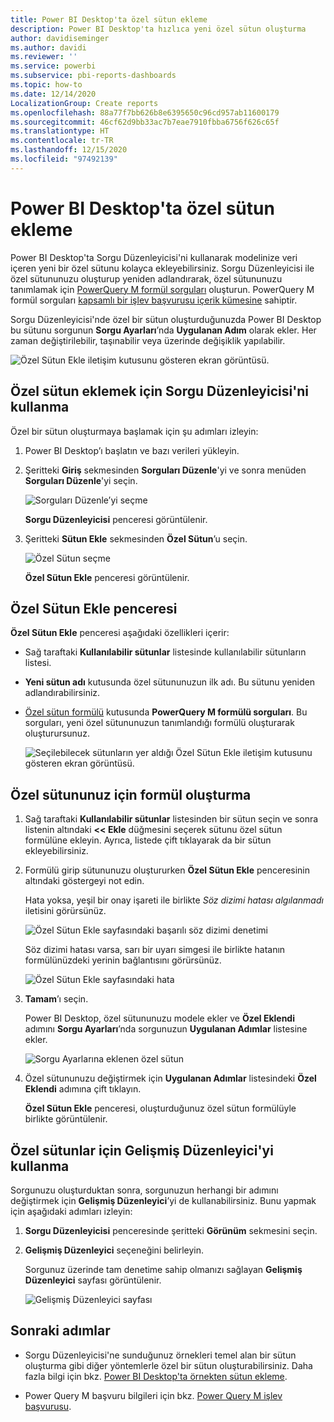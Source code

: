 ```yaml
---
title: Power BI Desktop'ta özel sütun ekleme
description: Power BI Desktop'ta hızlıca yeni özel sütun oluşturma
author: davidiseminger
ms.author: davidi
ms.reviewer: ''
ms.service: powerbi
ms.subservice: pbi-reports-dashboards
ms.topic: how-to
ms.date: 12/14/2020
LocalizationGroup: Create reports
ms.openlocfilehash: 88a77f7bb626b8e6395650c96cd957ab11600179
ms.sourcegitcommit: 46cf62d9bb33ac7b7eae7910fbba6756f626c65f
ms.translationtype: HT
ms.contentlocale: tr-TR
ms.lasthandoff: 12/15/2020
ms.locfileid: "97492139"
---
```

# <a name="add-a-custom-column-in-power-bi-desktop"></a>Power BI Desktop'ta özel sütun ekleme

Power BI Desktop'ta Sorgu Düzenleyicisi'ni kullanarak modelinize veri içeren yeni bir özel sütunu kolayca ekleyebilirsiniz. Sorgu Düzenleyicisi ile özel sütununuzu oluşturup yeniden adlandırarak, özel sütununuzu tanımlamak için [PowerQuery M formül sorguları](/powerquery-m/quick-tour-of-the-power-query-m-formula-language) oluşturun. PowerQuery M formül sorguları [kapsamlı bir işlev başvurusu içerik kümesine](/powerquery-m/power-query-m-function-reference) sahiptir. 

Sorgu Düzenleyicisi'nde özel bir sütun oluşturduğunuzda Power BI Desktop bu sütunu sorgunun **Sorgu Ayarları**’nda **Uygulanan Adım** olarak ekler. Her zaman değiştirilebilir, taşınabilir veya üzerinde değişiklik yapılabilir.

![Özel Sütun Ekle iletişim kutusunu gösteren ekran görüntüsü.](media/desktop-add-custom-column/add-custom-column_01.png)

## <a name="use-query-editor-to-add-a-custom-column"></a>Özel sütun eklemek için Sorgu Düzenleyicisi'ni kullanma

Özel bir sütun oluşturmaya başlamak için şu adımları izleyin:

1. Power BI Desktop’ı başlatın ve bazı verileri yükleyin.

2. Şeritteki **Giriş** sekmesinden **Sorguları Düzenle**'yi ve sonra menüden **Sorguları Düzenle**'yi seçin.

   ![Sorguları Düzenle’yi seçme](media/desktop-add-custom-column/add-column-from-example_02.png)

   **Sorgu Düzenleyicisi** penceresi görüntülenir. 

2. Şeritteki **Sütun Ekle** sekmesinden **Özel Sütun**’u seçin.

   ![Özel Sütun seçme](media/desktop-add-custom-column/add-custom-column_02.png)

   **Özel Sütun Ekle** penceresi görüntülenir.

## <a name="the-add-custom-column-window"></a>Özel Sütun Ekle penceresi

**Özel Sütun Ekle** penceresi aşağıdaki özellikleri içerir: 
- Sağ taraftaki **Kullanılabilir sütunlar** listesinde kullanılabilir sütunların listesi.

- **Yeni sütun adı** kutusunda özel sütununuzun ilk adı. Bu sütunu yeniden adlandırabilirsiniz.

- [Özel sütun formülü](/powerquery-m/power-query-m-function-reference) kutusunda **PowerQuery M formülü sorguları**. Bu sorguları, yeni özel sütununuzun tanımlandığı formülü oluşturarak oluşturursunuz. 

   ![Seçilebilecek sütunların yer aldığı Özel Sütun Ekle iletişim kutusunu gösteren ekran görüntüsü.](media/desktop-add-custom-column/add-custom-column_03.png)

## <a name="create-formulas-for-your-custom-column"></a>Özel sütununuz için formül oluşturma

1. Sağ taraftaki **Kullanılabilir sütunlar** listesinden bir sütun seçin ve sonra listenin altındaki **<< Ekle** düğmesini seçerek sütunu özel sütun formülüne ekleyin. Ayrıca, listede çift tıklayarak da bir sütun ekleyebilirsiniz.

2. Formülü girip sütununuzu oluştururken **Özel Sütun Ekle** penceresinin altındaki göstergeyi not edin. 

   Hata yoksa, yeşil bir onay işareti ile birlikte *Söz dizimi hatası algılanmadı* iletisini görürsünüz.

   ![Özel Sütun Ekle sayfasındaki başarılı söz dizimi denetimi](media/desktop-add-custom-column/add-custom-column_04.png)

   Söz dizimi hatası varsa, sarı bir uyarı simgesi ile birlikte hatanın formülünüzdeki yerinin bağlantısını görürsünüz.

   ![Özel Sütun Ekle sayfasındaki hata](media/desktop-add-custom-column/add-custom-column_05.png)

3. **Tamam**’ı seçin. 

   Power BI Desktop, özel sütununuzu modele ekler ve **Özel Eklendi** adımını **Sorgu Ayarları**’nda sorgunuzun **Uygulanan Adımlar** listesine ekler.

   ![Sorgu Ayarlarına eklenen özel sütun](media/desktop-add-custom-column/add-custom-column_06.png)

4. Özel sütununuzu değiştirmek için **Uygulanan Adımlar** listesindeki **Özel Eklendi** adımına çift tıklayın. 

   **Özel Sütun Ekle** penceresi, oluşturduğunuz özel sütun formülüyle birlikte görüntülenir.

## <a name="use-the-advanced-editor-for-custom-columns"></a>Özel sütunlar için Gelişmiş Düzenleyici'yi kullanma

Sorgunuzu oluşturduktan sonra, sorgunuzun herhangi bir adımını değiştirmek için **Gelişmiş Düzenleyici**’yi de kullanabilirsiniz. Bunu yapmak için aşağıdaki adımları izleyin:

1. **Sorgu Düzenleyicisi** penceresinde şeritteki **Görünüm** sekmesini seçin. 

2. **Gelişmiş Düzenleyici** seçeneğini belirleyin.

   Sorgunuz üzerinde tam denetime sahip olmanızı sağlayan **Gelişmiş Düzenleyici** sayfası görüntülenir. 

   ![Gelişmiş Düzenleyici sayfası](media/desktop-add-custom-column/add-custom-column_07.png)

   
## <a name="next-steps"></a>Sonraki adımlar

- Sorgu Düzenleyicisi'ne sunduğunuz örnekleri temel alan bir sütun oluşturma gibi diğer yöntemlerle özel bir sütun oluşturabilirsiniz. Daha fazla bilgi için bkz. [Power BI Desktop'ta örnekten sütun ekleme](desktop-add-column-from-example.md).

- Power Query M başvuru bilgileri için bkz. [Power Query M işlev başvurusu](/powerquery-m/power-query-m-function-reference).